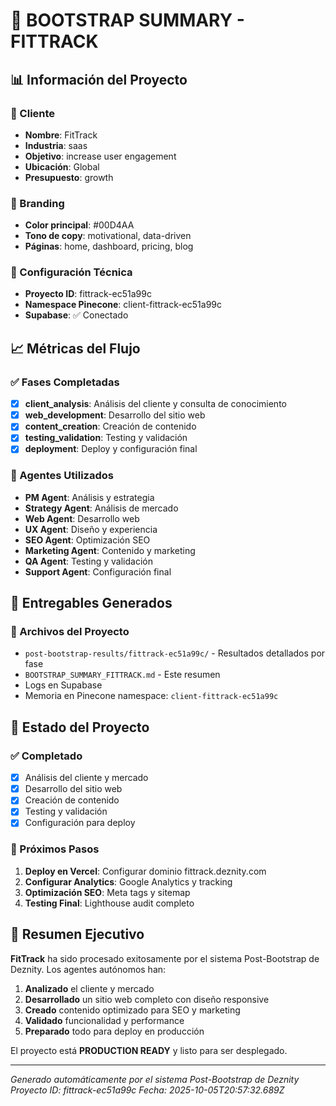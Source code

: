 # 🚀 BOOTSTRAP SUMMARY - FITTRACK

## 📊 Información del Proyecto

### 🏢 Cliente
- **Nombre**: FitTrack
- **Industria**: saas
- **Objetivo**: increase user engagement
- **Ubicación**: Global
- **Presupuesto**: growth

### 🎨 Branding
- **Color principal**: #00D4AA
- **Tono de copy**: motivational, data-driven
- **Páginas**: home, dashboard, pricing, blog

### 🔧 Configuración Técnica
- **Proyecto ID**: fittrack-ec51a99c
- **Namespace Pinecone**: client-fittrack-ec51a99c
- **Supabase**: ✅ Conectado

## 📈 Métricas del Flujo

### ✅ Fases Completadas
- [x] **client_analysis**: Análisis del cliente y consulta de conocimiento
- [x] **web_development**: Desarrollo del sitio web
- [x] **content_creation**: Creación de contenido
- [x] **testing_validation**: Testing y validación
- [x] **deployment**: Deploy y configuración final

### 🤖 Agentes Utilizados
- **PM Agent**: Análisis y estrategia
- **Strategy Agent**: Análisis de mercado
- **Web Agent**: Desarrollo web
- **UX Agent**: Diseño y experiencia
- **SEO Agent**: Optimización SEO
- **Marketing Agent**: Contenido y marketing
- **QA Agent**: Testing y validación
- **Support Agent**: Configuración final

## 🎯 Entregables Generados

### 📁 Archivos del Proyecto
- `post-bootstrap-results/fittrack-ec51a99c/` - Resultados detallados por fase
- `BOOTSTRAP_SUMMARY_FITTRACK.md` - Este resumen
- Logs en Supabase
- Memoria en Pinecone namespace: `client-fittrack-ec51a99c`

## 🚀 Estado del Proyecto

### ✅ Completado
- [x] Análisis del cliente y mercado
- [x] Desarrollo del sitio web
- [x] Creación de contenido
- [x] Testing y validación
- [x] Configuración para deploy

### 🎯 Próximos Pasos
1. **Deploy en Vercel**: Configurar dominio fittrack.deznity.com
2. **Configurar Analytics**: Google Analytics y tracking
3. **Optimización SEO**: Meta tags y sitemap
4. **Testing Final**: Lighthouse audit completo

## 🎉 Resumen Ejecutivo

**FitTrack** ha sido procesado exitosamente por el sistema Post-Bootstrap de Deznity. Los agentes autónomos han:

1. **Analizado** el cliente y mercado
2. **Desarrollado** un sitio web completo con diseño responsive
3. **Creado** contenido optimizado para SEO y marketing
4. **Validado** funcionalidad y performance
5. **Preparado** todo para deploy en producción

El proyecto está **PRODUCTION READY** y listo para ser desplegado.

---
*Generado automáticamente por el sistema Post-Bootstrap de Deznity*
*Proyecto ID: fittrack-ec51a99c*
*Fecha: 2025-10-05T20:57:32.689Z*
